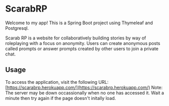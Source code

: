 # ScarabRP
Welcome to my app! This is a Spring Boot project using Thymeleaf and Postgresql.

Scarab RP is a website for collaboratively building stories by way of roleplaying with a focus on anonymity. Users can create anonymous posts called prompts or answer prompts created by other users to join a private chat.

## Usage

To access the application, visit the following URL: [https://scarabrp.herokuapp.com/](https://scarabrp.herokuapp.com/)
Note: The server may be down occassionally when no one has accessed it. Wait a minute then try again if the page doesn't initally load.
